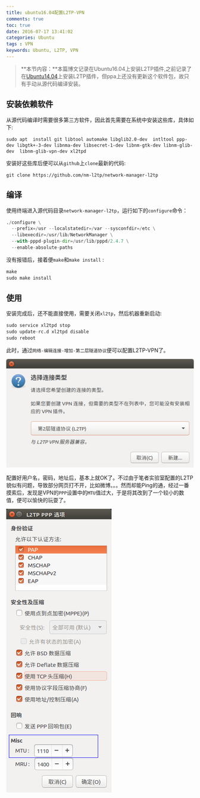 ```yaml
---
title: ubuntu16.04配置L2TP-VPN
comments: true
toc: true
date: 2016-07-17 13:41:02
categories: Ubuntu
tags : VPN
keywords: Ubuntu, L2TP, VPN
---
```


>**本节内容：**本篇博文记录在Ubuntu16.04上安装L2TP插件,之前记录了在[Ubuntu14.04](/2016/03/20/2016-03-20-ubuntu14-l2tp-vpn.html)上安装L2TP插件，但ppa上还没有更新这个软件包，故只有手动从源代码编译安装。

<!-- more -->

## 安装依赖软件

从源代码编译时需要很多第三方软件，因此首先需要在系统中安装这些库，具体如下:

``` shell
sudo apt  install git libtool automake libglib2.0-dev  intltool ppp-dev libgtk+-3-dev libnma-dev libsecret-1-dev libnm-gtk-dev libnm-glib-dev  libnm-glib-vpn-dev xl2tpd
```

安装好这些库后便可以从`github`上`clone`最新的代码:

``` shell
git clone https://github.com/nm-l2tp/network-manager-l2tp
```

## 编译

使用终端进入源代码目录`network-manager-l2tp`，运行如下的`configure`命令：

``` python
./configure \
  --prefix=/usr --localstatedir=/var --sysconfdir=/etc \
  --libexecdir=/usr/lib/NetworkManager \
  --with-pppd-plugin-dir=/usr/lib/pppd/2.4.7 \
  --enable-absolute-paths
```

没有报错后，接着便`make`和`make install` :

``` python
make
sudo make install
```

## 使用

安装完成后，还不能直接使用，需要关闭`xl2tp`，然后机器重新启动:

``` python
sudo service xl2tpd stop
sudo update-rc.d xl2tpd disable
sudo reboot
```
此时，通过`网络-编辑连接-增加-第二层隧道协议`便可以配置L2TP-VPN了。


![L2TP-VPN](/resource/blog/2016-07/L2TP.png)

配置好用户名，密码，地址后，基本上就OK了。不过由于笔者实验室配置的L2TP貌似有问题，导致部分网页打不开，比如微博。。。然而却能Ping的通，经过一番摸索后，发现是VPN的`PPP`设置中的`MTU`值过大，于是将其改到了一个较小的数值，便可以愉快的玩耍了。


![PPP设置](/resource/blog/2016-07/PPP设置.png)